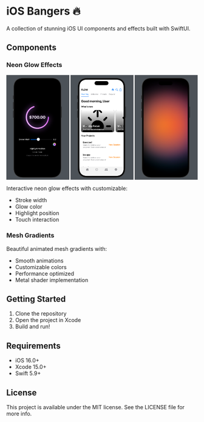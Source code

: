 # iOS Bangers 🔥

A collection of stunning iOS UI components and effects built with SwiftUI.

## Components

### Neon Glow Effects

<div style="display: flex; justify-content: space-between;">
    <img src="docs/glow_playground.png" width="33%" alt="Neon glow playground"/>
    <img src="docs/flow.png" width="33%" alt="Original app idea"/>
    <img src="docs/gradient.png" width="33%" alt="Soft Animations"/>
</div>

Interactive neon glow effects with customizable:
- Stroke width
- Glow color
- Highlight position
- Touch interaction

### Mesh Gradients

Beautiful animated mesh gradients with:
- Smooth animations
- Customizable colors
- Performance optimized
- Metal shader implementation

## Getting Started

1. Clone the repository
2. Open the project in Xcode
3. Build and run!

## Requirements

- iOS 16.0+
- Xcode 15.0+
- Swift 5.9+

## License

This project is available under the MIT license. See the LICENSE file for more info.

